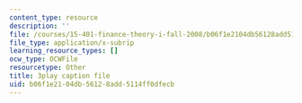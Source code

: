 ```yaml
---
content_type: resource
description: ''
file: /courses/15-401-finance-theory-i-fall-2008/b06f1e2104db56128add5114ff0dfecb_hyc8h5T76BE.vtt
file_type: application/x-subrip
learning_resource_types: []
ocw_type: OCWFile
resourcetype: Other
title: 3play caption file
uid: b06f1e21-04db-5612-8add-5114ff0dfecb
---
```

